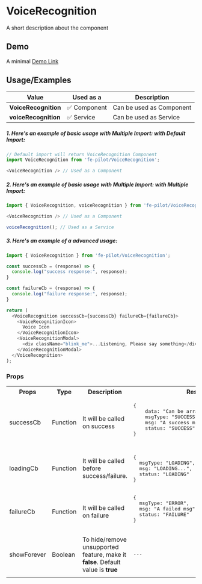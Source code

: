 # VoiceRecognition

A short description about the component


## Demo

A minimal [Demo Link](https://6jpxdq.csb.app/?component=VoiceRecognition)


## Usage/Examples

| Value |  Used as a  | Description|
|--------- | -------- |-----------------|
| <b>VoiceRecognition</b> | :white_check_mark: Component | Can be used as Component |
| <b>voiceRecognition<b> | :white_check_mark: Service | Can be used as Service |

##### 1. Here's an example of basic usage with Multiple Import: with Default Import:
```javascript
// Default import will return VoiceRecognition Component
import VoiceRecognition from 'fe-pilot/VoiceRecognition';

<VoiceRecognition /> // Used as a Component

```

##### 2. Here's an example of basic usage with Multiple Import: with Multiple Import:
```javascript
import { VoiceRecognition, voiceRecognition } from 'fe-pilot/VoiceRecognition';

<VoiceRecognition /> // Used as a Component

voiceRecognition(); // Used as a Service
```

##### 3. Here's an example of a advanced usage:

```javascript
import { VoiceRecognition } from 'fe-pilot/VoiceRecognition';

const successCb = (response) => {
  console.log("success response:", response);
}

const failureCb = (response) => {
  console.log("failure response:", response);
}

return (
  <VoiceRecognition successCb={successCb} failureCb={failureCb}>
    <VoiceRecognitionIcon>
      Voice Icon
    </VoiceRecognitionIcon>
    <VoiceRecognitionModal>
      <div className="blink_me">...Listening, Please say something</div>
    </VoiceRecognitionModal>
  </VoiceRecognition>
);

```

### Props

<table>
  <tr>
    <th>
      Props
    </th>
    <th>
      Type
    </th>
    <th>
      Description
    </th>
    <th>
      Response
    </th>
  </tr>
  <tr>
    <td>
        successCb
    </td>
    <td>Function</td>
    <td> It will be called on success</td>
    <td>
      <pre>
{
    data: "Can be array/object/string/number",
    msgType: "SUCCESSFUL",
    msg: "A success msg",
    status: "SUCCESS"
}
      </pre>
    </td>
  </tr>
  <tr>
    <td>
        loadingCb
    </td>
    <td>Function</td>
    <td>
      It will be called before success/failure.
    </td>
    <td>
      <pre>
{
  msgType: "LOADING",
  msg: "LOADING...",
  status: "LOADING"
}
</pre>
    </td>
  </tr>
  <tr>
    <td>
        failureCb
    </td>
    <td>Function</td>
    <td>
      It will be called on failure
    </td>
    <td>
       <pre>
{
  msgType: "ERROR",
  msg: "A failed msg",
  status: "FAILURE"
}
       </pre>
    </td>
  </tr>
   <tr>
    <td>
        showForever
    </td>
     <td>Boolean</td>
    <td>To hide/remove unsupported feature, make it <b>false</b>. Default value is <b>true</b></td>
    <td> <pre>---</pre> </td>
  </tr>
  <tr>
    <td></td>
    <td></td>
    <td></td>
    <td></td>
  </tr>
</table>

